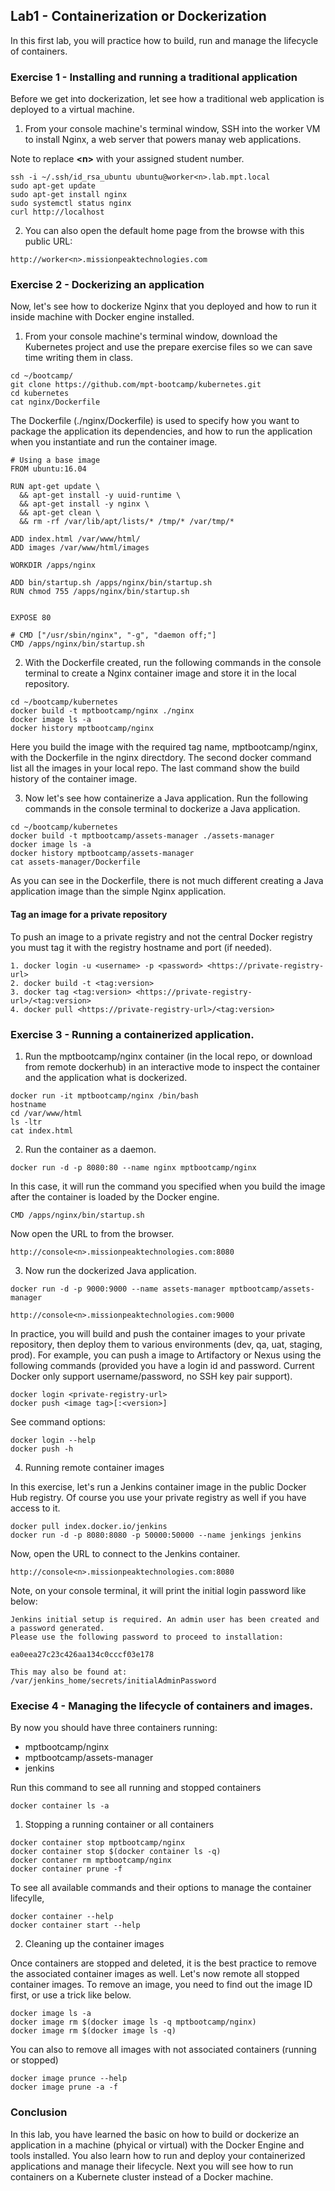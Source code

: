 ## Lab1 - Containerization or Dockerization

In this first lab, you will practice how to build, run and manage the lifecycle of containers.


### Exercise 1 - Installing and running a traditional application

Before we get into dockerization, let see how a traditional web application is deployed to a virtual machine.

1. From your console machine's terminal window, SSH into the worker VM to install Nginx, a web server that powers manay web applications. 

Note to replace **\<n\>** with your assigned student number.

```console
ssh -i ~/.ssh/id_rsa_ubuntu ubuntu@worker<n>.lab.mpt.local
sudo apt-get update
sudo apt-get install nginx
sudo systemctl status nginx
curl http://localhost
```

2. You can also open the default home page from the browse with this public URL:

```
http://worker<n>.missionpeaktechnologies.com
```


### Exercise 2 - Dockerizing an application

Now, let's see how to dockerize Nginx that you deployed and how to run it inside machine with Docker engine installed.

1. From your console machine's terminal window, download the Kubernetes project and use the prepare exercise files so we can save time writing them in class.

```console
cd ~/bootcamp/
git clone https://github.com/mpt-bootcamp/kubernetes.git
cd kubernetes
cat nginx/Dockerfile
```

The Dockerfile (./nginx/Dockerfile) is used to specify how you want to package the application its dependencies, and how to run the application when you instantiate and run the container image.

```
# Using a base image 
FROM ubuntu:16.04

RUN apt-get update \
  && apt-get install -y uuid-runtime \
  && apt-get install -y nginx \
  && apt-get clean \
  && rm -rf /var/lib/apt/lists/* /tmp/* /var/tmp/*

ADD index.html /var/www/html/
ADD images /var/www/html/images

WORKDIR /apps/nginx

ADD bin/startup.sh /apps/nginx/bin/startup.sh
RUN chmod 755 /apps/nginx/bin/startup.sh


EXPOSE 80

# CMD ["/usr/sbin/nginx", "-g", "daemon off;"]
CMD /apps/nginx/bin/startup.sh
```

2. With the Dockerfile created, run the following commands in the console terminal to create a Nginx container image and store it in the local repository.

```console
cd ~/bootcamp/kubernetes
docker build -t mptbootcamp/nginx ./nginx
docker image ls -a
docker history mptbootcamp/nginx
```

Here you build the image with the required tag name, mptbootcamp/nginx, with the Dockerfile in the nginx directdory. The second docker command list all the images in your local repo. The last command show the build history of the container image.


3. Now let's see how containerize a Java application. Run the following commands in the console terminal to dockerize a Java application.

```console
cd ~/bootcamp/kubernetes
docker build -t mptbootcamp/assets-manager ./assets-manager
docker image ls -a
docker history mptbootcamp/assets-manager
cat assets-manager/Dockerfile
```

As you can see in the Dockerfile, there is not much different creating a Java application image than the simple Nginx application.

#### Tag an image for a private repository
To push an image to a private registry and not the central Docker registry you must tag it with the registry hostname and port (if needed).

```
1. docker login -u <username> -p <password> <https://private-registry-url>
2. docker build -t <tag:version>
3. docker tag <tag:version> <https://private-registry-url>/<tag:version>
4. docker pull <https://private-registry-url>/<tag:version>
```

### Exercise 3 - Running a containerized application.


1. Run the mptbootcamp/nginx container (in the local repo, or download from remote dockerhub) in an interactive mode to inspect the container and the application what is dockerized.

```
docker run -it mptbootcamp/nginx /bin/bash
hostname
cd /var/www/html
ls -ltr
cat index.html
```

2. Run the container as a daemon. 

```
docker run -d -p 8080:80 --name nginx mptbootcamp/nginx
```

In this case, it will run the command you specified when you build the image after the container is loaded by the Docker engine.

```
CMD /apps/nginx/bin/startup.sh
```

Now open the URL to from the browser.

```
http://console<n>.missionpeaktechnologies.com:8080
```

3. Now run the dockerized Java application.
```
docker run -d -p 9000:9000 --name assets-manager mptbootcamp/assets-manager
```

```
http://console<n>.missionpeaktechnologies.com:9000
```

In practice, you will build and push the container images to your private repository, then deploy them to various environments (dev, qa, uat, staging, prod). For example, you can push a image to Artifactory or Nexus using the following commands (provided you have a login id and password. Current Docker only support username/password, no SSH key pair support).

```
docker login <private-registry-url>
docker push <image tag>[:<version>]
```

See command options:

```
docker login --help
docker push -h
```

4. Running remote container images

In this exercise, let's run a Jenkins container image in the public Docker Hub registry. Of course you use your private registry as well if you have access to it.

```conseole
docker pull index.docker.io/jenkins
docker run -d -p 8080:8080 -p 50000:50000 --name jenkings jenkins
```

Now, open the URL to connect to the Jenkins container.

```
http://console<n>.missionpeaktechnologies.com:8080
```

Note, on your console terminal, it will print the initial login password like below:

```
Jenkins initial setup is required. An admin user has been created and a password generated.
Please use the following password to proceed to installation:

ea0eea27c23c426aa134c0cccf03e178

This may also be found at: /var/jenkins_home/secrets/initialAdminPassword
```

### Execise 4 - Managing the lifecycle of containers and images.

By now you should have three containers running:

* mptbootcamp/nginx
* mptbootcamp/assets-manager
* jenkins

Run this command to see all running and stopped containers

```console
docker container ls -a
```

1. Stopping a running container or all containers

```console
docker container stop mptbootcamp/nginx
docker container stop $(docker container ls -q)
docker contaner rm mptbootcamp/nginx
docker container prune -f
```

To see all available commands and their options to manage the container lifecylle,

```console
docker container --help
docker container start --help
```

2. Cleaning up the container images

Once containers are stopped and deleted, it is the best practice to remove the associated container images as well. Let's now remote all stopped container images. To remove an image, you need to find out the image ID first, or use a trick like below.

```console
docker image ls -a
docker image rm $(docker image ls -q mptbootcamp/nginx)
docker image rm $(docker image ls -q)
```

You can also to remove all images with not associated containers (running or stopped)

```console
docker image prunce --help
docker image prune -a -f
```

### Conclusion

In this lab, you have learned the basic on how to build or dockerize an application in a machine (phyical or virtual) with the Docker Engine and tools installed. You also learn how to run and deploy your containerized applications and manage their lifecycle. Next you will see how to run containers on a Kubernete cluster instead of a Docker machine.